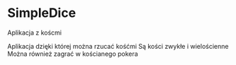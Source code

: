 # SimpleDice
 Aplikacja z koścmi
 
Aplikacja dzięki której można rzucać kośćmi 
Są kości zwykłe i wielościenne
Można również zagrać w kościanego pokera

